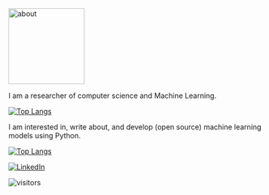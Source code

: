 <img src="https://raw.githubusercontent.com/samanemami/samanemami/main/docs/HW.gif" alt="about" style="height:150px;"> 


I am a researcher of computer science and Machine Learning. 

[![Top Langs](https://github-readme-stats.vercel.app/api/top-langs/?username=samanemami&layout=compact&theme=gotham)](https://github.com/samanemami?tab=repositories)

I am interested in, write about, and develop (open source) machine learning models using Python.


[![Top Langs](https://github-readme-stats.vercel.app/api/top-langs/?username=samanemami&exclude_repo=MyScratch&theme=gotham)](https://github.com/samanemami)
 

<p> <a href="https://www.linkedin.com/in/saman-emami/" target="_blank"><img alt="LinkedIn" src="https://img.shields.io/badge/linkedin-%230077B5.svg?&style=for-the-badge&logo=linkedin&logoColor=white" /></a>
 
![visitors](https://visitor-badge.glitch.me/badge?page_id=samanemami&left_color=green&right_color=blue)
